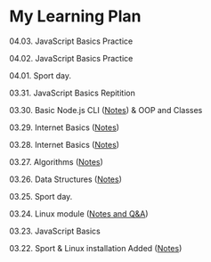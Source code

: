 # My Learning Plan

04.03. JavaScript Basics Practice

04.02. JavaScript Basics Practice

04.01. Sport day.

03.31. JavaScript Basics Repitition

03.30. Basic Node.js CLI ([Notes](https://github.com/MrDanielHarka/learning/blob/main/node-js.md)) & OOP and Classes

03.29. Internet Basics ([Notes](https://github.com/MrDanielHarka/learning/blob/main/internet.md))

03.28. Internet Basics ([Notes](https://github.com/MrDanielHarka/learning/blob/main/internet.md))

03.27. Algorithms ([Notes](https://github.com/MrDanielHarka/learning/blob/main/algorithms.md))

03.26. Data Structures ([Notes](https://github.com/MrDanielHarka/learning/blob/main/data-structures.md))

03.25. Sport day.

03.24. Linux module ([Notes and Q&A](https://github.com/MrDanielHarka/learning/blob/main/linux.md))

03.23. JavaScript Basics

03.22. Sport & Linux installation Added ([Notes](https://github.com/MrDanielHarka/learning/blob/main/linux.md))
